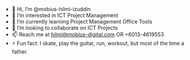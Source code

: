 - 👋 Hi, I’m @mobius-hilmi-izuddin
- 👀 I’m interested in ICT Project Management
- 🌱 I’m currently learning Project Management Office Tools
- 💞️ I’m looking to collaborate on ICT Projects
- 📫 Reach me at hilmi@mobius-digital.com OR +6013-4619553
- ⚡ Fun fact: I skate, play the guitar, run, workout, but most of the time a father.

<!---
mobius-hilmi-izuddin/mobius-hilmi-izuddin is a ✨ special ✨ repository because its `README.md` (this file) appears on your GitHub profile.
You can click the Preview link to take a look at your changes.
--->
